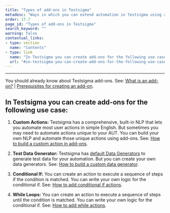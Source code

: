```yaml
---
title: "Types of add-ons in Testsigma"
metadesc: "Ways in which you can extend automation in Testsigma using add-ons"
order: 17.7
page_id: "Types of add-ons in Testsigma"
search_keyword: ""
warning: false
contextual_links:
- type: section
  name: "Contents"
- type: link
  name: "In Testsigma you can create add-ons for the following use case"
  url: "#in-testsigma-you-can-create-add-ons-for-the-following-use-case"
---
```

---

You should already know about Testsigma add-ons. See: [What is an add-on?](https://testsigma.com/docs/addons/what-is-an-addon/) | [Prerequisites for creating an add-on](https://testsigma.com/docs/addons/pre-requisite-to-create-addon/).

## In Testsigma you can create add-ons for the following use case:

1. **Custom Actions:** Testsigma has a comprehensive, built-in NLP that lets you automate most user actions in simple English. But sometimes you may need to automate actions unique to your AUT. You can build your own NLP and automate those unique actions using add-ons. See: [How to build a custom action in add-ons](https://testsigma.com/tutorials/addons/how-create-addons-actions/).

2. **Test Data Generator:** Testsigma has [default Data Generators](https://testsigma.com/docs/test-data/data-generators/defalut-list/) to generate test data for your automation. But you can create your own data generators. See: [How to build a custom data generator](https://testsigma.com/tutorials/addons/how-create-addons-test-data-generators/).

3. **Conditional If:** You can create an action to execute a sequence of steps if the condition is matched. You can write your own logic for the conditional if. See: [How to add conditional if actions](https://testsigma.com/tutorials/addons/how-create-addons-conditional-if/).

4. **While Loops:** You can create an action to execute a sequence of steps until the condition is matched. You can write your own logic for the conditional if. See: [How to add while actions](https://testsigma.com/tutorials/addons/how-create-addons-while-loops/). 
